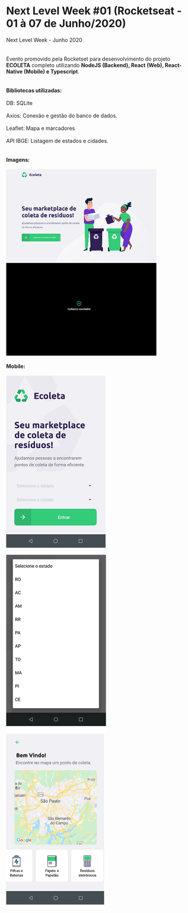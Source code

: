 # Next Level Week #01 (Rocketseat - 01 à 07 de Junho/2020)
Next Level Week - Junho 2020
<br><br><br>
Evento promovido pela Rocketset para desenvolvimento do projeto **ECOLETA** completo utilizando **NodeJS (Backend), React (Web), React-Native (Mobile) e Typescript**. 
<br><br><br>
<strong>Bibliotecas utilizadas:</strong>
<br><br>
DB: SQLite<br><br>
Axios: Conexão e gestão do banco de dados.<br><br>
Leaflet: Mapa e marcadores<br><br>
API IBGE: Listagem de estados e cidades.
<br><br><br>
<strong>Imagens: </strong>
<br><br>
<img src="https://github.com/marcelosnts/next_level_week_jun_2020/blob/master/ecoleta.PNG" width="405" height="250"/>
<img src="https://github.com/marcelosnts/next_level_week_jun_2020/blob/master/ecoleta_concluido.PNG" width="405" height="250"/>
<br><br>
<strong>Mobile: </strong>
<br><br>
<img src="https://github.com/marcelosnts/next_level_week_jun_2020/blob/master/ecoleta_mobile_01.png" height="480"/>
<img src="https://github.com/marcelosnts/next_level_week_jun_2020/blob/master/ecoleta_mobile_02.png" height="480"/>
<img src="https://github.com/marcelosnts/next_level_week_jun_2020/blob/master/ecoleta_mobile_03.png" height="470"/>